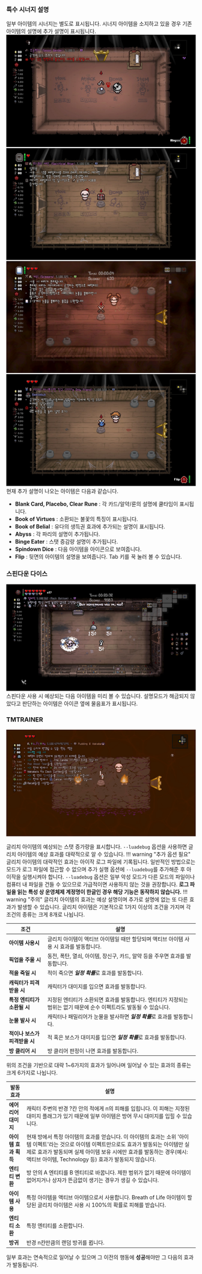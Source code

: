 ### 특수 시너지 설명

일부 아이템의 시너지는 별도로 표시됩니다. 시너지 아이템을 소지하고 있을 경우 기존 아이템의 설명에 추가 설명이 표시됩니다.  
![시너지 아이템 설명](../img/advanced_abyss.jpg)  
![시너지 아이템 설명](../img/advanced_belial.jpg)  
![시너지 아이템 설명](../img/advanced_virtues.jpg)  
![시너지 아이템 설명](../img/advanced_flip.jpg)  
현재 추가 설명이 나오는 아이템은 다음과 같습니다.  

- **Blank Card, Placebo, Clear Rune** : 각 카드/알약/룬의 설명에 쿨타임이 표시됩니다.
- **Book of Virtues** : 소환되는 불꽃의 특징이 표시됩니다.
- **Book of Belial** : 유다의 생득권 효과에 추가되는 설명이 표시됩니다.
- **Abyss** : 각 파리의 설명이 추가됩니다.
- **Binge Eater** : 스탯 증감량 설명이 추가됩니다.
- **Spindown Dice** : 다음 아이템을 아이콘으로 보여줍니다.
- **Flip** : 뒷면의 아이템의 설명을 보여줍니다. Tab 키를 꾹 눌러 볼 수 있습니다.

### 스핀다운 다이스

![스핀다운 아이템 설명](../img/advanced_spindown.jpg)  
스핀다운 사용 시 예상되는 다음 아이템을 미리 볼 수 있습니다. 설명모드가 해금되지 않았다고 판단하는 아이템은 아이콘 옆에 물음표가 표시됩니다.

### TMTRAINER

![글리치 아이템 설명](../img/advanced_error.jpg)  

글리치 아이템의 예상되는 스탯 증가량을 표시합니다. ```--luadebug``` 옵션을 사용하면 글리치 아이템의 예상 효과를 대략적으로 알 수 있습니다. 
!!! warning "추가 옵션 필요" 
    글리치 아이템의 대략적인 효과는 아이작 로그 파일에 기록됩니다. 일반적인 방법으로는 모드가 로그 파일에 접근할 수 없으며 추가 실행 옵션에 ```--luadebug```를 추가해준 후 아이작을 실행시켜야 합니다. ```--luadebug``` 옵션은 일부 악성 모드가 다른 모드의 파일이나 컴퓨터 내 파일을 건들 수 있으므로 가급적이면 사용하지 않는 것을 권장합니다. **로그 파일을 읽는 특성 상 운영체제 계정명이 한글인 경우 해당 기능은 동작하지 않습니다.**
!!! warning "주의" 
    글리치 아이템의 효과는 예상 설명이며 추가로 설명에 없는 또 다른 효과가 발생할 수 있습니다.
글리치 아이템은 기본적으로 1가지 이상의 조건을 가지며 각 조건의 종류는 크게 8개로 나뉩니다.

| 조건 | 설명 |
| ------------ | ------------- |
| **아이템 사용시** | 글리치 아이템이 액티브 아이템일 때만 할당되며 액티브 아이템 사용 시 효과를 발동합니다. |
| **픽업을 주울 시** | 동전, 폭탄, 열쇠, 아이템, 장신구, 카드, 알약 등을 주우면 효과를 발동합니다. |
| **적을 죽일 시** | 적이 죽으면 ***일정 확률***로 효과를 발동합니다. |
| **캐릭터가 피격받을 시** | 캐릭터가 대미지를 입으면 효과를 발동합니다. |
| **특정 엔티티가 소환될 시** | 지정된 엔티티가 소환되면 효과를 발동합니다. 엔티티가 지정되는 범위는 없기 때문에 순수 이펙트라도 발동될 수 있습니다. |
| **눈물 발사 시** | 캐릭터나 패밀리어가 눈물을 발사하면 ***일정 확률***로 효과를 발동합니다. |
| **적이나 보스가 피격받을 시** | 적 혹은 보스가 대미지를 입으면 ***일정 확률***로 효과를 발동합니다. |
| **방 클리어 시** | 방 클리어 판정이 나면 효과를 발동합니다. |

위의 조건을 기반으로 대략 1~6가지의 효과가 일어나며 일어날 수 있는 효과의 종류는 크게 6가지로 나뉩니다.

| 발동 효과 | 설명 |
| ------------ | ------------- |
| **에어리어 대미지** | 캐릭터 주변의 반경 ?칸 안의 적에게 n의 피해를 입힙니다. 이 피해는 지정된 대미지 플래그가 있기 때문에 일부 아이템은 방어 무시 대미지를 입힐 수 있습니다. |
| **아이템 효과 획득** | 현재 방에서 특정 아이템의 효과를 얻습니다. 이 아이템의 효과는 소위 '아이템 이펙트'라는 것으로 아이템 이펙트만으로도 효과가 발동되는 아이템만 실제로 효과가 발동되며 실제 아이템 보유 시에만 효과를 발동하는 경우(예시: 액티브 아이템, Technology 등) 효과가 발동되지 않습니다. |
| **엔티티 변환** | 방 안의 A 엔티티를 B 엔티티로 바꿉니다. 제한 범위가 없기 때문에 아이템이 없어지거나 상자가 뜬금없이 생기는 경우가 생길 수 있습니다. |
| **아이템 사용** | 특정 아이템을 액티브 아이템으로서 사용합니다. Breath of Life 아이템이 할당된 글리치 아이템은 사용 시 100%의 확률로 피해를 받습니다. |
| **엔티티 소환** | 특정 엔티티를 소환합니다. |
| **방귀** | 반경 n칸만큼의 랜덤 방귀를 뀝니다. |

일부 효과는 연속적으로 일어날 수 있으며 그 이전의 행동에 **성공**해야만 그 다음의 효과가 발동됩니다.